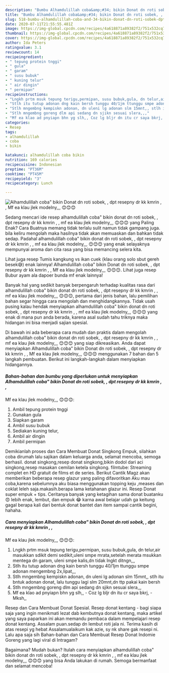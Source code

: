 ```yaml
---
description: "Bumbu Alhamdulillah coba&amp;#34; bikin Donat dn roti sobek, , dpt resepny dr kk kmrin , ,  Mf ea klau jlek modelny,,, 😊😊😊 | Bahan Membuat Alhamdulillah coba&amp;#34; bikin Donat dn roti sobek, , dpt resepny dr kk kmrin , ,  Mf ea klau jlek modelny,,, 😊😊😊 Yang Menggugah Selera"
title: "Bumbu Alhamdulillah coba&amp;#34; bikin Donat dn roti sobek, , dpt resepny dr kk kmrin , ,  Mf ea klau jlek modelny,,, 😊😊😊 | Bahan Membuat Alhamdulillah coba&amp;#34; bikin Donat dn roti sobek, , dpt resepny dr kk kmrin , ,  Mf ea klau jlek modelny,,, 😊😊😊 Yang Menggugah Selera"
slug: 518-bumbu-alhamdulillah-coba-and-34-bikin-donat-dn-roti-sobek-dpt-resepny-dr-kk-kmrin-mf-ea-klau-jlek-modelny-bahan-membuat-alhamdulillah-coba-and-34-bikin-donat-dn-roti-sobek-dpt-resepny-dr-kk-kmrin-mf-ea-klau-jlek-modelny-yang-menggugah-selera
date: 2020-07-11T21:55:55.481Z
image: https://img-global.cpcdn.com/recipes/4a618871a89382f2/751x532cq70/alhamdulillah-coba-bikin-donat-dn-roti-sobek-dpt-resepny-dr-kk-kmrin-mf-ea-klau-jlek-model-foto-resep-utama.jpg
thumbnail: https://img-global.cpcdn.com/recipes/4a618871a89382f2/751x532cq70/alhamdulillah-coba-bikin-donat-dn-roti-sobek-dpt-resepny-dr-kk-kmrin-mf-ea-klau-jlek-model-foto-resep-utama.jpg
cover: https://img-global.cpcdn.com/recipes/4a618871a89382f2/751x532cq70/alhamdulillah-coba-bikin-donat-dn-roti-sobek-dpt-resepny-dr-kk-kmrin-mf-ea-klau-jlek-model-foto-resep-utama.jpg
author: Ida Peters
ratingvalue: 3.1
reviewcount: 14
recipeingredient:
- " tepung protein tnggi"
- " gula"
- " garam"
- " susu bubuk"
- " kuning telur"
- " air dingin"
- " permipan"
recipeinstructions:
- "Lngkh prtm msuk tepung terigu,permipan, susu bubuk,gula, dn telur,air masukkan sdikit demi sedikit,uleni smpe mrata,setelah merata msukkan mentega dn garam, uleni smpe kalis,dn tidak lngkt ditngn,,,"
- "Stlh itu tutup adonan dng kain bersh tunggu 40/1jm ttunggu smpe adonan mengembng 2x,lipat,,,"
- "Stlh mngembng kempiskn adonan, dn uleni lg adonan slm 15mnt,, stlh itu bntuk adonan donat, lalu tunggu lagi slm 20mnt,dn ttp pakai kain bersh"
- "Stlh mngembng goreng dlm api sedang dn sjikn sesuai slera,,,"
- "Mf ea klao ad pnyiapn bhn yg slh,, Coz lg bljr dn itu cr saya bkrj,  Mksh,,"
categories:
- Resep
tags:
- alhamdulillah
- coba
- bikin

katakunci: alhamdulillah coba bikin 
nutrition: 169 calories
recipecuisine: Indonesian
preptime: "PT36M"
cooktime: "PT45M"
recipeyield: "3"
recipecategory: Lunch

---
```



![Alhamdulillah coba&#34; bikin Donat dn roti sobek, , dpt resepny dr kk kmrin , , 
Mf ea klau jlek modelny,,, 😊😊😊](https://img-global.cpcdn.com/recipes/4a618871a89382f2/751x532cq70/alhamdulillah-coba-bikin-donat-dn-roti-sobek-dpt-resepny-dr-kk-kmrin-mf-ea-klau-jlek-model-foto-resep-utama.jpg)

Sedang mencari ide resep alhamdulillah coba&#34; bikin donat dn roti sobek, , dpt resepny dr kk kmrin , , 
mf ea klau jlek modelny,,, 😊😊😊 yang Paling Enak? Cara Buatnya memang tidak terlalu sulit namun tidak gampang juga. bila keliru mengolah maka hasilnya tidak akan memuaskan dan bahkan tidak sedap. Padahal alhamdulillah coba&#34; bikin donat dn roti sobek, , dpt resepny dr kk kmrin , , 
mf ea klau jlek modelny,,, 😊😊😊 yang enak selayaknya mempunyai aroma dan cita rasa yang bisa memancing selera kita.

Lihat juga resep Tumis kangkung vs ikan cuek (klau orang solo sbut gereh besek😅) enak lainnya! Alhamdulillah coba&#34; bikin Donat dn roti sobek, , dpt resepny dr kk kmrin , , Mf ea klau jlek modelny,,, 😊😊😊. Lihat juga resep Bubur ayam ala dapoer bunda mf enak lainnya!

Banyak hal yang sedikit banyak berpengaruh terhadap kualitas rasa dari alhamdulillah coba&#34; bikin donat dn roti sobek, , dpt resepny dr kk kmrin , , 
mf ea klau jlek modelny,,, 😊😊😊, pertama dari jenis bahan, lalu pemilihan bahan segar hingga cara mengolah dan menghidangkannya. Tidak usah pusing kalau hendak menyiapkan alhamdulillah coba&#34; bikin donat dn roti sobek, , dpt resepny dr kk kmrin , , 
mf ea klau jlek modelny,,, 😊😊😊 yang enak di mana pun anda berada, karena asal sudah tahu triknya maka hidangan ini bisa menjadi sajian spesial.


Di bawah ini ada beberapa cara mudah dan praktis dalam mengolah alhamdulillah coba&#34; bikin donat dn roti sobek, , dpt resepny dr kk kmrin , , 
mf ea klau jlek modelny,,, 😊😊😊 yang siap dikreasikan. Anda dapat menyiapkan Alhamdulillah coba&#34; bikin Donat dn roti sobek, , dpt resepny dr kk kmrin , , 
Mf ea klau jlek modelny,,, 😊😊😊 menggunakan 7 bahan dan 5 langkah pembuatan. Berikut ini langkah-langkah dalam menyiapkan hidangannya.

<!--inarticleads1-->

##### Bahan-bahan dan bumbu yang diperlukan untuk menyiapkan Alhamdulillah coba&#34; bikin Donat dn roti sobek, , dpt resepny dr kk kmrin , , 
Mf ea klau jlek modelny,,, 😊😊😊:

1. Ambil  tepung protein tnggi
1. Gunakan  gula
1. Siapkan  garam
1. Ambil  susu bubuk
1. Sediakan  kuning telur,
1. Ambil  air dingin
1. Ambil  permipan


Demikianlah proses dan Cara Membuat Donat Singkong Empuk, silahkan coba dirumah lalu sajikan dalam keluarga anda, selamat mencoba, semoga berhasil. donat singkong,resep donat singkong,bikin dodol dari aci singkong,resep masakan cemilan ketela singkong. filmtube: Streaming complet en HD gratuit de films et de series. Berikut Cantik Magz akan memberikan beberapa resep glazur yang paling difavoritkan Aku mau coba,karena sebelumnya aku biasa menggunakan topping keju ,meases dan coklat leleh saja.makasih.berapa lama ketahanan glazur ini. Resep Donat super empuk + tips. Ceritanya banyak yang ketagihan sama donat buatanku 😍 lebih enak, lembut, dan empuk 😂 karna awal belajar udah ga keitung gagal berapa kali dari bentuk donat bantet dan item sampai cantik begini, hahaha. 

<!--inarticleads2-->

##### Cara menyiapkan Alhamdulillah coba&#34; bikin Donat dn roti sobek, , dpt resepny dr kk kmrin , , 
Mf ea klau jlek modelny,,, 😊😊😊:

1. Lngkh prtm msuk tepung terigu,permipan, susu bubuk,gula, dn telur,air masukkan sdikit demi sedikit,uleni smpe mrata,setelah merata msukkan mentega dn garam, uleni smpe kalis,dn tidak lngkt ditngn,,,
1. Stlh itu tutup adonan dng kain bersh tunggu 40/1jm ttunggu smpe adonan mengembng 2x,lipat,,,
1. Stlh mngembng kempiskn adonan, dn uleni lg adonan slm 15mnt,, stlh itu bntuk adonan donat, lalu tunggu lagi slm 20mnt,dn ttp pakai kain bersh
1. Stlh mngembng goreng dlm api sedang dn sjikn sesuai slera,,,
1. Mf ea klao ad pnyiapn bhn yg slh,, - Coz lg bljr dn itu cr saya bkrj,  - Mksh,,


Resep dan Cara Membuat Donat Spesial. Resep donat kentang - bagi siapa saja yang ingin menikmati lezat dab kembutnya donat kentang, maka artikel yang saya paparkan ini akan memandu pembaca dalam mempelajari resep donat kentang. Assalam puan.sedap dn lembut roti jala ni. Terima kasih di atas resepi yg hebat Assalamualaikum kak azie, sy nk share gak resepi ni. Lalu apa saja sih Bahan-bahan dan Cara Membuat Resep Donat Indomie Goreng yang lagi viral di Intragam? 

Bagaimana? Mudah bukan? Itulah cara menyiapkan alhamdulillah coba&#34; bikin donat dn roti sobek, , dpt resepny dr kk kmrin , , 
mf ea klau jlek modelny,,, 😊😊😊 yang bisa Anda lakukan di rumah. Semoga bermanfaat dan selamat mencoba!
